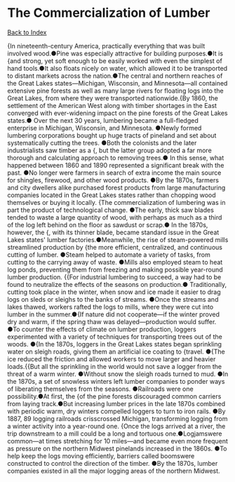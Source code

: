 # The Commercialization of Lumber
[Back to Index](https://github.com/windows10010/tpoExtractor/blob/master/README.md)

{In nineteenth-century America, practically everything that was built involved wood.●Pine was especially attractive for building purposes.●It is {and strong, yet soft enough to be easily worked with even the simplest of hand tools.●It also floats nicely on water, which allowed it to be transported to distant markets across the nation.●The central and northern reaches of the Great Lakes states—Michigan, Wisconsin, and Minnesota—all contained extensive pine forests as well as many large rivers for floating logs into the Great Lakes, from where they were transported nationwide.{By 1860, the settlement of the American West along with timber shortages in the East converged with ever-widening impact on the pine forests of the Great Lakes states.● Over the next 30 years, lumbering became a full-fledged enterprise in Michigan, Wisconsin, and Minnesota. ●Newly formed lumbering corporations bought up huge tracts of pineland and set about systematically cutting the trees. ●Both the colonists and the later industrialists saw timber as a {, but the latter group adopted a far more thorough and calculating approach to removing trees.● In this sense, what happened between 1860 and 1890 represented a significant break with the past. ●No longer were farmers in search of extra income the main source for shingles, firewood, and other wood products. ●By the 1870s, farmers and city dwellers alike purchased forest products from large manufacturing companies located in the Great Lakes states rather than chopping wood themselves or buying it locally.       {The commercialization of lumbering was in part the product of technological change. ●The early, thick saw blades tended to waste a large quantity of wood, with perhaps as much as a third of the log left behind on the floor as sawdust or scrap.● In the 1870s, however, the {, with its thinner blade, became standard issue in the Great Lakes states' lumber factories.●Meanwhile, the rise of steam-powered mills streamlined production by {the more efficient, centralized, and continuous cutting of lumber. ●Steam helped to automate a variety of tasks, from cutting to the carrying away of waste. ●Mills also employed steam to heat log ponds, preventing them from freezing and making possible year-round lumber production.       {{For industrial lumbering to succeed, a way had to be found to neutralize the effects of the seasons on production.● Traditionally, cutting took place in the winter, when snow and ice made it easier to drag logs on sleds or sleighs to the banks of streams. ●Once the streams and lakes thawed, workers rafted the logs to mills, where they were cut into lumber in the summer.●{If nature did not cooperate—if the winter proved dry and warm, if the spring thaw was delayed—production would suffer. ●To counter the effects of climate on lumber production, loggers experimented with a variety of techniques for transporting trees out of the woods. ●{In the 1870s, loggers in the Great Lakes states began sprinkling water on sleigh roads, giving them an artificial ice coating to {travel. ●{The ice reduced the friction and allowed workers to move larger and heavier loads.{{But all the sprinkling in the world would not save a logger from the threat of a warm winter. ●Without snow the sleigh roads turned to mud. ●In the 1870s, a set of snowless winters left lumber companies to ponder ways of liberating themselves from the seasons. ●Railroads were one possibility.●At first, the {of the pine forests discouraged common carriers from laying track.●But increasing lumber prices in the late 1870s combined with periodic warm, dry winters compelled loggers to turn to iron rails. ●By 1887, 89 logging railroads crisscrossed Michigan, transforming logging from a winter activity into a year-round one.    {Once the logs arrived at a river, the trip downstream to a mill could be a long and tortuous one.●Logjamswere common—at times stretching for 10 miles—and became even more frequent as pressure on the northern Midwest pinelands increased in the 1860s. ●To help keep the logs moving efficiently, barriers called boomswere constructed to control the direction of the timber. ●By the 1870s, lumber companies existed in all the major logging areas of the northern Midwest.    
